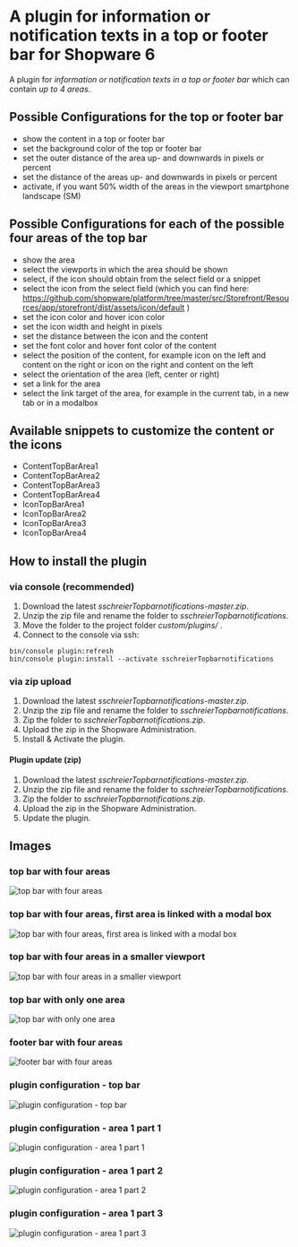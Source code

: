 # A plugin for information or notification texts in a top or footer bar for Shopware 6

A plugin for _information or notification texts in a top  or footer bar_ which can contain _up to 4 areas_.

## Possible Configurations for the top or footer bar
 - show the content in a top or footer bar
 - set the background color of the top or footer bar
 - set the outer distance of the area up- and downwards in pixels or percent
 - set the distance of the areas up- and downwards in pixels or percent
 - activate, if you want 50% width of the areas in the viewport smartphone landscape (SM)
 
## Possible Configurations for each of the possible four areas of the top bar
 - show the area
 - select the viewports in which the area should be shown
 - select, if the icon should obtain from the select field or a snippet
 - select the icon from the select field (which you can find here: https://github.com/shopware/platform/tree/master/src/Storefront/Resources/app/storefront/dist/assets/icon/default )
 - set the icon color and hover icon color
 - set the icon width and height in pixels
 - set the distance between the icon and the content
 - set the font color and hover font color of the content
 - select the position of the content, for example icon on the left and content on the right or icon on the right and content on the left
 - select the orientation of the area (left, center or right)
 - set a link for the area
 - select the link target of the area, for example in the current tab, in a new tab or in a modalbox

## Available snippets to customize the content or the icons
 - ContentTopBarArea1
 - ContentTopBarArea2
 - ContentTopBarArea3
 - ContentTopBarArea4
 - IconTopBarArea1
 - IconTopBarArea2
 - IconTopBarArea3
 - IconTopBarArea4

## How to install the plugin
### via console (recommended)

1. Download the latest _sschreierTopbarnotifications-master.zip_.
2. Unzip the zip file and rename the folder to _sschreierTopbarnotifications_. 
3. Move the folder to the project folder _custom/plugins/_ .
4. Connect to the console via ssh:

```
bin/console plugin:refresh
bin/console plugin:install --activate sschreierTopbarnotifications
```

### via zip upload
1. Download the latest _sschreierTopbarnotifications-master.zip_.
2. Unzip the zip file and rename the folder to _sschreierTopbarnotifications_.
3. Zip the folder to _sschreierTopbarnotifications.zip_.
4. Upload the zip in the Shopware Administration.
5. Install & Activate the plugin.

#### Plugin update (zip)
1. Download the latest _sschreierTopbarnotifications-master.zip_.
2. Unzip the zip file and rename the folder to _sschreierTopbarnotifications_.
3. Zip the folder to _sschreierTopbarnotifications.zip_.
4. Upload the zip in the Shopware Administration.
5. Update the plugin.

## Images

### top bar with four areas

![top bar with four areas](https://www.sebastianschreier.de/plugins/sschreierTopbarnotifications/sschreierTopbarnotifications-Image1.jpg)

### top bar with four areas, first area is linked with a modal box

![top bar with four areas, first area is linked with a modal box](https://www.sebastianschreier.de/plugins/sschreierTopbarnotifications/sschreierTopbarnotifications-Image2.jpg)

### top bar with four areas in a smaller viewport

![top bar with four areas in a smaller viewport](https://www.sebastianschreier.de/plugins/sschreierTopbarnotifications/sschreierTopbarnotifications-Image3.jpg)

### top bar with only one area

![top bar with only one area](https://www.sebastianschreier.de/plugins/sschreierTopbarnotifications/sschreierTopbarnotifications-Image4.jpg)

### footer bar with four areas

![footer bar with four areas](https://www.sebastianschreier.de/plugins/sschreierTopbarnotifications/sschreierTopbarnotifications-Image9.jpg)

### plugin configuration - top bar

![plugin configuration - top bar](https://www.sebastianschreier.de/plugins/sschreierTopbarnotifications/sschreierTopbarnotifications-Image5.jpg)

### plugin configuration - area 1 part 1

![plugin configuration - area 1 part 1](https://www.sebastianschreier.de/plugins/sschreierTopbarnotifications/sschreierTopbarnotifications-Image6.jpg)

### plugin configuration - area 1 part 2

![plugin configuration - area 1 part 2](https://www.sebastianschreier.de/plugins/sschreierTopbarnotifications/sschreierTopbarnotifications-Image7.jpg)

### plugin configuration - area 1 part 3

![plugin configuration - area 1 part 3](https://www.sebastianschreier.de/plugins/sschreierTopbarnotifications/sschreierTopbarnotifications-Image8.jpg)